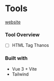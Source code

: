 # Tools

[website](https://toosl.rainlee.fun)

### Tool Overview

- [ ] HTML Tag Thanos

### Built with

- Vue 3 + Vite
- Tailwind
